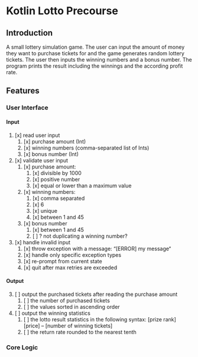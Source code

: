 # Kotlin Lotto Precourse

## Introduction

A small lottery simulation game. The user can input the amount of money they want to
purchase tickets for and the game generates random lottery tickets. The user then inputs
the winning numbers and a bonus number. The program prints the result including the 
winnings and the according profit rate.

## Features

### User Interface
#### Input
1. [x] read user input
    1. [x] purchase amount (Int)
    2. [x] winning numbers (comma-separated list of Ints)
    3. [x] bonus number (Int)
2. [x] validate user input
    1. [x] purchase amount:
        1. [x] divisible by 1000
        2. [x] positive number
        3. [x] equal or lower than a maximum value
    2. [x] winning numbers:
        1. [x] comma separated
        2. [x] 6
        3. [x] unique
        4. [x] between 1 and 45
    3. [x] bonus number
        1. [x] between 1 and 45
        2. [ ] ? not duplicating a winning number?
3. [x] handle invalid input
    1. [x] throw exception with a message: “[ERROR] my message“
    2. [x] handle only specific exception types
    3. [x] re-prompt from current state 
    4. [x] quit after max retries are exceeded
       
#### Output
3. [ ] output the purchased tickets after reading the purchase amount
    1. [ ] the number of purchased tickets
    2. [ ] the values sorted in ascending order 
4. [ ] output the winning statistics
    1. [ ] the lotto result statistics in the following syntax: [prize rank] [price] – [number of winning tickets]
    2. [ ] the return rate rounded to the nearest tenth

### Core Logic
